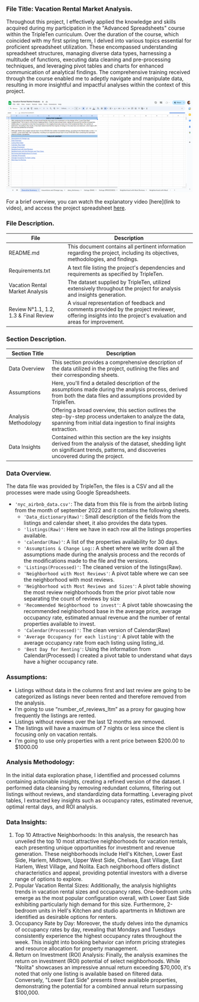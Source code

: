 ### File Title: Vacation Rental Market Analysis.

Throughout this project, I effectively applied the knowledge and skills acquired during my participation in the "Advanced Spreadsheets" course within the TripleTen curriculum. Over the duration of the course, which coincided with my first spring term, I delved into various topics essential for proficient spreadsheet utilization. These encompassed understanding spreadsheet structures, managing diverse data types, harnessing a multitude of functions, executing data cleaning and pre-processing techniques, and leveraging pivot tables and charts for enhanced communication of analytical findings. The comprehensive training received through the course enabled me to adeptly navigate and manipulate data, resulting in more insightful and impactful analyses within the context of this project.

[<img src="https://github.com/SebastianRolin/Portfolio/blob/main/Extra%20Resources/Vacation%20Rental%20Market%20Analysis%20Snapshot.png">](https://docs.google.com/spreadsheets/d/16BqeMVC8iU_18BjpdTLVXn98V5ZIRwNHG6GKz3_FX9Q/edit?pli=1#gid=122074218)


For a brief overview, you can watch the explanatory video [here](link to video), and access the project spreadsheet [here](https://docs.google.com/spreadsheets/d/16BqeMVC8iU_18BjpdTLVXn98V5ZIRwNHG6GKz3_FX9Q/edit?pli=1#gid=122074218).

### File Description.

| File | Description |
| ----------- |----------- |
| README.md | This document contains all pertinent information regarding the project, including its objectives, methodologies, and findings. |
| Requirements.txt | A text file listing the project's dependencies and requirements as specified by TripleTen. |
| Vacation Rental Market Analysis | The dataset supplied by TripleTen, utilized extensively throughout the project for analysis and insights generation.|
| Review N°1.1, 1.2, 1.3 & Final Review | A visual representation of feedback and comments provided by the project reviewer, offering insights into the project's evaluation and areas for improvement.  |

### Section Description.

| Section Title | Description |
| ----------- |----------- |
| Data Overview | This section provides a comprehensive description of the data utilized in the project, outlining the files and their corresponding sheets. |
| Assumptions | Here, you'll find a detailed description of the assumptions made during the analysis process, derived from both the data files and assumptions provided by TripleTen. |
| Analysis Methodology | Offering a broad overview, this section outlines the step-by-step process undertaken to analyze the data, spanning from initial data ingestion to final insights extraction. |
| Data Insights | Contained within this section are the key insights derived from the analysis of the dataset, shedding light on significant trends, patterns, and discoveries uncovered during the project. |

### Data Overview.
The data file was provided by TripleTen, the files is a CSV and all the processes were made using Google Spreadsheets.
- `'nyc_airbnb_data.csv'`: The data from this file is from the airbnb listing from the month of september 2022 and it contains the following sheets.
    - `'Data_dictionary(Raw)'`: Small description of the fields from the listings and calendar sheet, it also provides the data types.
    - `'listings(Raw)'`: Here we have in each row all the listings properties available.
    - `'calendar(Raw)'`: A list of the properties availability for 30 days.
    - `'Assumptions & Change Log:`: A sheet where we write down all the assumptions made during the analysis process and the records of the modifications made to the file and the versions.
    - `'Listings(Processed)'`: The cleaned version of the listings(Raw).
    - `'Neighborhood with Most Reviews'`: A pivot table where we can see the neighborhood with most reviews.
    - `'Neighborhood with Most Reviews and Sizes'`: A pivot table showing the most review neighborhoods from the prior pivot table now separating the count of reviews by size
    - `'Recommended Neighborhood to invest'`: A pivot table showcasing the recommended neighborhood base in the average price, average occupancy rate, estimated annual revenue and the number of rental properties available to invest.
    - `'Calendar(Processed)'`: The clean version of Calendar(Raw)
    - `'Average Occupancy for each listing'`: A pivot table with the average occupancy rate from each listing using listing_id.
    - `'Best Day for Renting'`: Using the information from Calendar(Processed) I created a pivot table to understand what days have a higher occupancy rate.

### Assumptions:
- Listings without data in the columns first and last review are going to be categorized as listings never been rented and therefore removed from the analysis.
- I’m going to use “number_of_reviews_ltm” as a proxy for gauging how frequently the listings are rented.
- Listings without reviews over the last 12 months are removed.
- The listings will have a maximum of 7 nights or less since the client is focusing only on vacation rentals.
- I'm going to use only properties with a rent price between $200.00 to $1000.00 

### Analysis Methodology:
In the initial data exploration phase, I identified and processed columns containing actionable insights, creating a refined version of the dataset. I performed data cleansing by removing redundant columns, filtering out listings without reviews, and standardizing data formatting. Leveraging pivot tables, I extracted key insights such as occupancy rates, estimated revenue, optimal rental days, and ROI analysis.

### Data Insights:
1. Top 10 Attractive Neighborhoods: In this analysis, the research has unveiled the top 10 most attractive neighborhoods for vacation rentals, each presenting unique opportunities for investment and revenue generation. These neighborhoods include Hell's Kitchen, Lower East Side, Harlem, Midtown, Upper West Side, Chelsea, East Village, East Harlem, West Village, and Nolita. Each neighborhood offers distinct characteristics and appeal, providing potential investors with a diverse range of options to explore.		
2. Popular Vacation Rental Sizes: Additionally, the analysis highlights trends in vacation rental sizes and occupancy rates. One-bedroom units emerge as the most popular configuration overall, with Lower East Side exhibiting particularly high demand for this size. Furthermore, 2-bedroom units in Hell's Kitchen and studio apartments in Midtown are identified as desirable options for renters.			
3. Occupancy Rate by Day: Moreover, the study delves into the dynamics of occupancy rates by day, revealing that Mondays and Tuesdays consistently experience the highest occupancy rates throughout the week. This insight into booking behavior can inform pricing strategies and resource allocation for property management.			
4. Return on Investment (ROI) Analysis: Finally, the analysis examines the return on investment (ROI) potential of select neighborhoods. While "Nolita" showcases an impressive annual return exceeding $70,000, it's noted that only one listing is available based on filtered data. Conversely, "Lower East Side" presents three available properties, demonstrating the potential for a combined annual return surpassing $100,000.		
